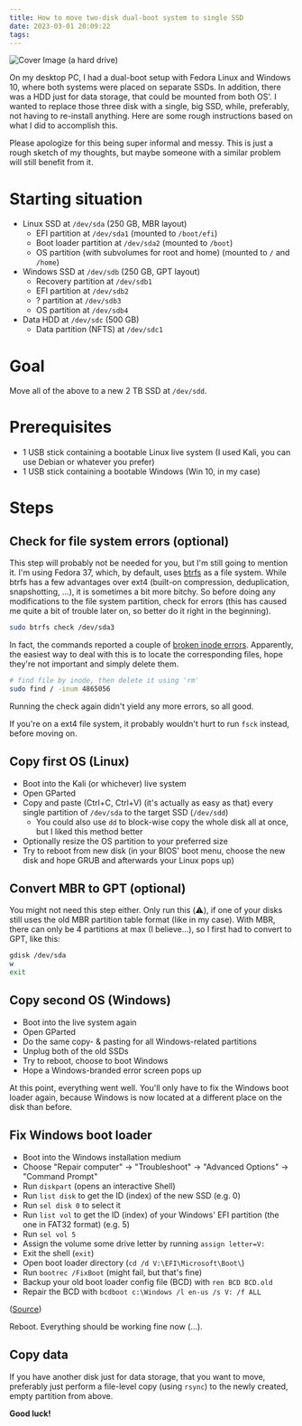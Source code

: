 ```yaml
---
title: How to move two-disk dual-boot system to single SSD
date: 2023-03-01 20:09:22
tags:
---
```


![Cover Image (a hard drive)](images/hard_drive1.webp)

On my desktop PC, I had a dual-boot setup with Fedora Linux and Windows 10, where both systems were placed on separate SSDs. In addition, there was a HDD just for data storage, that could be mounted from both OS'. I wanted to replace those three disk with a single, big SSD, while, preferably, not having to re-install anything. Here are some rough instructions based on what I did to accomplish this. 

Please apologize for this being super informal and messy. This is just a rough sketch of my thoughts, but maybe someone with a similar problem will still benefit from it.

# Starting situation
- Linux SSD at `/dev/sda` (250 GB, MBR layout)
	- EFI partition at `/dev/sda1` (mounted to `/boot/efi`)
	- Boot loader partition at `/dev/sda2` (mounted to `/boot`)
	- OS partition (with subvolumes for root and home) (mounted to `/` and `/home`)
- Windows SSD at `/dev/sdb` (250 GB, GPT layout)
	- Recovery partition at `/dev/sdb1`
	- EFI partition at `/dev/sdb2`
	- ? partition at `/dev/sdb3`
	- OS partition at `/dev/sdb4`
- Data HDD at `/dev/sdc` (500 GB)
	- Data partition (NFTS) at `/dev/sdc1`
	
# Goal
Move all of the above to a new 2 TB SSD at `/dev/sdd`.

# Prerequisites
* 1 USB stick containing a bootable Linux live system (I used Kali, you can use Debian or whatever you prefer)
* 1 USB stick containing a bootable Windows (Win 10, in my case)

# Steps
## Check for file system errors (optional) 
This step will probably not be needed for you, but I'm still going to mention it. I'm using Fedora 37, which, by default, uses [btrfs](https://fedoraproject.org/wiki/Btrfs) as a file system. While btrfs has a few advantages over ext4 (built-on compression, deduplication, snapshotting, ...), it is sometimes a bit more bitchy. So before doing any modifications to the file system partition, check for errors (this has caused me quite a bit of trouble later on, so better do it right in the beginning). 

```bash
sudo btrfs check /dev/sda3
```

In fact, the commands reported a couple of [broken inode errors](https://pastr.de/p/tzu5mznboxpfozp0lismsmug). Apparently, the easiest way to deal with this is to locate the corresponding files, hope they're not important and simply delete them. 

```bash
# find file by inode, then delete it using 'rm'
sudo find / -inum 4865056
```

Running the check again didn't yield any more errors, so all good. 

If you're on a ext4 file system, it probably wouldn't hurt to run `fsck` instead, before moving on.

## Copy first OS (Linux)
* Boot into the Kali (or whichever) live system
* Open GParted
* Copy and paste (Ctrl+C, Ctrl+V) (it's actually as easy as that) every single partition of `/dev/sda` to the target SSD (`/dev/sdd`)
  * You could also use `dd` to block-wise copy the whole disk all at once, but I liked this method better
* Optionally resize the OS partition to your preferred size
* Try to reboot from new disk (in your BIOS' boot menu, choose the new disk and hope GRUB and afterwards your Linux pops up)

## Convert MBR to GPT (optional)
You might not need this step either. Only run this (⚠️), if one of your disks still uses the old MBR partition table format (like in my case). With MBR, there can only be 4 partitions at max (I believe...), so I first had to convert to GPT, like this:

```bash
gdisk /dev/sda
w
exit
```

## Copy second OS (Windows)
* Boot into the live system again
* Open GParted
* Do the same copy- & pasting for all Windows-related partitions
* Unplug both of the old SSDs
* Try to reboot, choose to boot Windows
* Hope a Windows-branded error screen pops up

At this point, everything went well. You'll only have to fix the Windows boot loader again, because Windows is now located at a different place on the disk than before.

## Fix Windows boot loader
* Boot into the Windows installation medium
* Choose "Repair computer" -> "Troubleshoot" -> "Advanced Options" -> "Command Prompt"
* Run `diskpart` (opens an interactive Shell) 
* Run `list disk` to get the ID (index) of the new SSD (e.g. 0)
* Run `sel disk 0` to select it
* Run `list vol` to get the ID (index) of your Windows' EFI partition (the one in FAT32 format) (e.g. 5)
* Run `sel vol 5`
* Assign the volume some drive letter by running `assign letter=V:`
* Exit the shell (`exit`)
* Open boot loader directory (`cd /d V:\EFI\Microsoft\Boot\`)
* Run `bootrec /FixBoot` (might fail, but that's fine)
* Backup your old boot loader config file (BCD) with `ren BCD BCD.old`
* Repair the BCD with `bcdboot c:\Windows /l en-us /s V: /f ALL`

([Source](https://www.heise.de/tipps-tricks/Windows-10-Bootmanager-reparieren-so-geht-s-4268553.html))

Reboot. Everything should be working fine now (...).

## Copy data
If you have another disk just for data storage, that you want to move, preferably just perform a file-level copy (using `rsync`) to the newly created, empty partition from above.

**Good luck!**